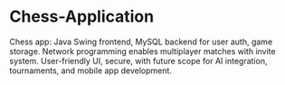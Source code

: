 # Chess-Application
 Chess app: Java Swing frontend, MySQL backend for user auth, game storage. Network programming enables multiplayer matches with invite system. User-friendly UI, secure, with future scope for AI integration, tournaments, and mobile app development.
